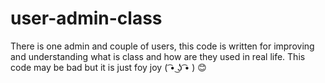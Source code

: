 # user-admin-class
There is one admin and couple of users, this code is written for improving and understanding what is class and how are they used in real life. This code may be bad but it is just foy joy ( ͡• ͜ʖ ͡• ) 😊
